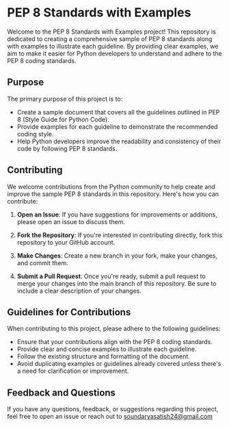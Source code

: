 #  PEP 8 Standards with Examples

Welcome to the PEP 8 Standards with Examples project! This repository is dedicated to creating a comprehensive sample of PEP 8 standards along with examples to illustrate each guideline. By providing clear examples, we aim to make it easier for Python developers to understand and adhere to the PEP 8 coding standards.

## Purpose

The primary purpose of this project is to:

- Create a sample document that covers all the guidelines outlined in PEP 8 (Style Guide for Python Code).
- Provide examples for each guideline to demonstrate the recommended coding style.
- Help Python developers improve the readability and consistency of their code by following PEP 8 standards.

## Contributing

We welcome contributions from the Python community to help create and improve the sample PEP 8 standards in this repository. Here's how you can contribute:

1. **Open an Issue**: If you have suggestions for improvements or additions, please open an issue to discuss them.
   
2. **Fork the Repository**: If you're interested in contributing directly, fork this repository to your GitHub account.

3. **Make Changes**: Create a new branch in your fork, make your changes, and commit them.

4. **Submit a Pull Request**: Once you're ready, submit a pull request to merge your changes into the main branch of this repository. Be sure to include a clear description of your changes.

## Guidelines for Contributions

When contributing to this project, please adhere to the following guidelines:

- Ensure that your contributions align with the PEP 8 coding standards.
- Provide clear and concise examples to illustrate each guideline.
- Follow the existing structure and formatting of the document.
- Avoid duplicating examples or guidelines already covered unless there's a need for clarification or improvement.

## Feedback and Questions

If you have any questions, feedback, or suggestions regarding this project, feel free to open an issue or reach out to soundaryasatish24@gmail.com
